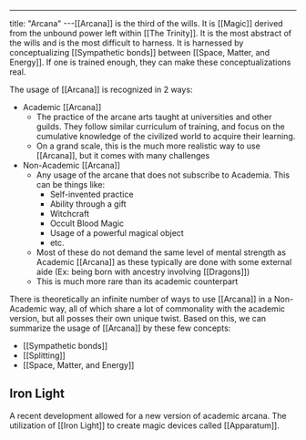 ---
title: "Arcana"
---[[Arcana]] is the third of the wills. It is [[Magic]] derived from the unbound power left within [[The Trinity]]. It is the most abstract of the wills and is the most difficult to harness. It is harnessed by conceptualizing [[Sympathetic bonds]] between [[Space, Matter, and Energy]]. If one is trained enough, they can make these conceptualizations real.

The usage of [[Arcana]] is recognized in 2 ways:
- Academic [[Arcana]]
	- The practice of the arcane arts taught at universities and other guilds. They follow similar curriculum of training, and focus on the cumulative knowledge of the civilized world to acquire their learning.
	- On a grand scale, this is the much more realistic way to use [[Arcana]], but it comes with many challenges
- Non-Academic [[Arcana]]
	- Any usage of the arcane that does not subscribe to Academia. This can be things like:
		- Self-invented practice
		- Ability through a gift
		- Witchcraft
		- Occult Blood Magic
		- Usage of a powerful magical object
		- etc.
	- Most of these do not demand the same level of mental strength as Academic [[Arcana]] as these typically are done with some external aide (Ex: being born with ancestry involving [[Dragons]])
	- This is much more rare than its academic counterpart

There is theoretically an infinite number of ways to use [[Arcana]] in a Non-Academic way, all of which share a lot of commonality with the academic version, but all posses their own unique twist. Based on this, we can summarize the usage of [[Arcana]] by these few concepts:
- [[Sympathetic bonds]]
- [[Splitting]]
- [[Space, Matter, and Energy]]

## Iron Light
A recent development allowed for a new version of academic arcana. The utilization of [[Iron Light]] to create magic devices called [[Apparatum]].
